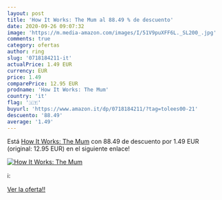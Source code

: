 ```yaml
---
layout: post
title: 'How It Works: The Mum al 88.49 % de descuento'
date: 2020-09-26 09:07:32
image: 'https://m.media-amazon.com/images/I/51V9puXFF6L._SL200_.jpg'
comments: true
category: ofertas
author: ring
slug: '0718184211-it'
actualPrice: 1.49 EUR
currency: EUR
price: 1.49
comparePrice: 12.95 EUR
prodname: 'How It Works: The Mum'
country: 'it'
flag: '🇮🇹'
buyurl: 'https://www.amazon.it/dp/0718184211/?tag=tolees00-21'
descuento: '88.49'
average: '1.49'
---
```


Está [How It Works: The Mum](https://www.amazon.it/dp/0718184211/?tag=tolees00-21) con 88.49 de descuento por 1.49 EUR (original: 12.95 EUR) en el siguiente enlace!

[![How It Works: The Mum](https://m.media-amazon.com/images/I/51V9puXFF6L._SL200_.jpg)](https://www.amazon.it/dp/0718184211/?tag=tolees00-21)

ℹ️:


[Ver la oferta!!](https://www.amazon.it/dp/0718184211/?tag=tolees00-21)
